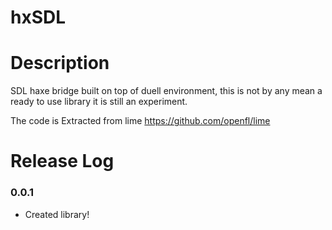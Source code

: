 # hxSDL


# Description

SDL haxe bridge built on top of duell environment, this is not by any mean a ready to use library it is still an experiment.

The code is Extracted from lime https://github.com/openfl/lime

# Release Log

### 0.0.1

- Created library!
